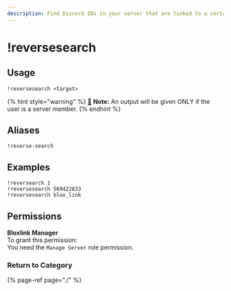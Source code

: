 ```yaml
---
description: Find Discord IDs in your server that are linked to a certain Roblox ID.
---
```


# !reversesearch

## Usage

```text
!reversesearch <target>
```

{% hint style="warning" %}
[🧠](https://emojipedia.org/brain/) **Note:** An output will be given ONLY if the user is a server member.
{% endhint %}

## Aliases

```text
!reverse-search
```

## Examples

```text
!reversearch 1
!reversesearch 569422833
!reversesearch blox_link
```

## Permissions

**Bloxlink Manager**  
To grant this permission:  
You need the `Manage Server` role permission.

### Return to Category

{% page-ref page="./" %}

